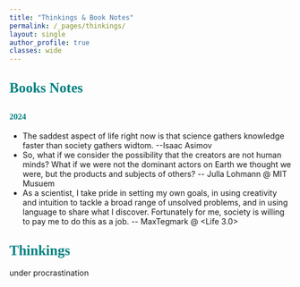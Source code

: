 ```yaml
---
title: "Thinkings & Book Notes"
permalink: /_pages/thinkings/
layout: single
author_profile: true
classes: wide
---
```




## <span style="color:teal; font-family:cursive;font-size: 25px;">Books Notes</span>
## <span style="color:teal; font-family:cursive;font-size: 15px;">2024</span>

- The saddest aspect of life right now is that science gathers knowledge faster than society gathers widtom.  --Isaac Asimov
- So, what if we consider the possibility that the creators are not human minds? What if we were not the dominant actors on Earth we thought we were, but the products and subjects of others?  -- Julla Lohmann @ MIT Musuem
- As a scientist, I take pride in setting my own goals, in using creativity and intuition to tackle a broad range of unsolved problems, and in using language to share what I discover. Fortunately for me, society is willing to pay me to do this as a job. -- MaxTegmark @ <Life 3.0>


## <span style="color:teal; font-family:cursive;font-size: 25px;">Thinkings</span>
under procrastination